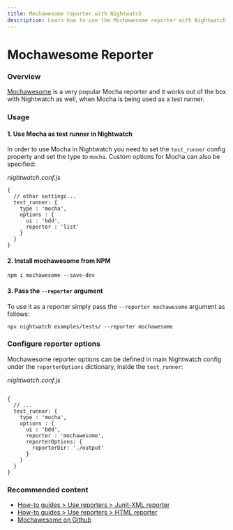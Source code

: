 ```yaml
---
title: Mochawesome reporter with Nightwatch
description: Learn how to use the Mochawesome reporter with Nightwatch
---
```


<div class="page-header"><h1>Mochawesome Reporter</h1></div>

### Overview
[Mochawesome](https://github.com/adamgruber/mochawesome) is a very popular Mocha reporter and it works out of the box with Nightwatch as well, when Mocha is being used as a test runner.

### Usage

#### 1. Use Mocha as test runner in Nightwatch  
In order to use Mocha in Nightwatch you need to set the `test_runner` config property and set the type to `mocha`. Custom options for Mocha can also be specified:

<div class="sample-test"><i>nightwatch.conf.js</i><pre class="line-numbers"><code class="language-javascript">{
  // other settings...
  test_runner: {
    type : 'mocha',
    options : {
      ui : 'bdd',
      reporter : 'list'
    }
  }
}
</code></pre></div>

#### 2. Install mochawesome from NPM

<div class="sample-test"><pre><code class="language-bash">npm i mochawesome --save-dev</code></pre></div>

#### 3. Pass the `--reporter` argument

To use it as a reporter simply pass the `--reporter mochawesome` argument as follows:

<div class="sample-test"><pre><code class="language-bash">npx nightwatch examples/tests/ --reporter mochawesome</code></pre></div>

### Configure reporter options
Mochawesome reporter options can be defined in main Nightwatch config under the `reporterOptions` dictionary, inside the `test_runner`:

<div class="sample-test"><i>nightwatch.conf.js</i><pre class="line-numbers"><code class="language-javascript">
{
  // ...
  test_runner: {
    type : 'mocha',
    options : {
      ui : 'bdd',
      reporter : 'mochawesome',
      reporterOptions: {
        reporterDir: './output'
      }
    }
  }
}
</code></pre></div>

### Recommended content
- [How-to guides > Use reporters > Junit-XML reporter](/guide/reporters/use-junit-reporter.html)
- [How-to guides > Use reporters > HTML reporter](/guide/reporters/use-html-reporter.html) 
- [Mochawesome on Github](https://github.com/adamgruber/mochawesome)


